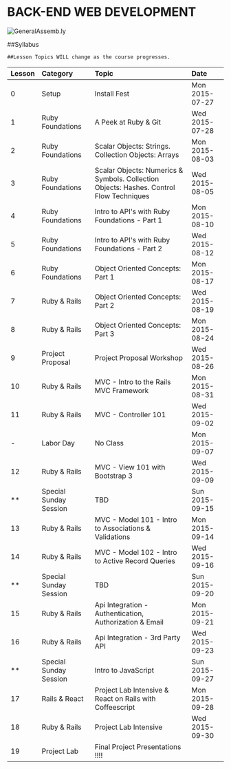 BACK-END WEB DEVELOPMENT
============================

![GeneralAssemb.ly](https://github.com/generalassembly/ga-ruby-on-rails-for-devs/raw/master/images/ga.png "GeneralAssemb.ly")

##Syllabus

	##Lesson Topics WILL change as the course progresses.

| Lesson  | Category| Topic| Date|
| ------------- |:--------------------------------------------------|:-------------------------------|:-------------------|
| 0 | Setup |Install Fest | Mon 2015-07-27 |
| 1 | Ruby Foundations | A Peek at Ruby & Git | Wed 2015-07-28 |
| 2 | Ruby Foundations|  Scalar Objects: Strings. Collection Objects: Arrays | Mon 2015-08-03 |
| 3 | Ruby Foundations| Scalar Objects: Numerics & Symbols. Collection Objects: Hashes. Control Flow Techniques| Wed 2015-08-05 |
| 4 | Ruby Foundations | Intro to API's with Ruby Foundations - Part 1|   Mon 2015-08-10
| 5 | Ruby Foundations | Intro to API's with Ruby Foundations - Part 2| Wed 2015-08-12 |
| 6 | Ruby Foundations | Object Oriented Concepts: Part 1  | Mon 2015-08-17 |
| 7 | Ruby & Rails | Object Oriented Concepts: Part 2 | Wed 2015-08-19 |
| 8 | Ruby & Rails | Object Oriented Concepts: Part 3 | Mon 2015-08-24|
| 9 | Project Proposal| Project Proposal Workshop| Wed 2015-08-26 |
| 10 | Ruby & Rails| MVC - Intro to the Rails MVC Framework |Mon 2015-08-31 |
| 11 | Ruby & Rails| MVC - Controller 101 |Wed 2015-09-02|
| -  | Labor Day | No Class | Mon 2015-09-07 |
| 12 | Ruby & Rails| MVC - View 101 with Bootstrap 3 | Wed 2015-09-09|
| ** | Special Sunday Session| TBD |Sun 2015-09-15|
| 13 | Ruby & Rails| MVC - Model 101 - Intro to Associations & Validations | Mon 2015-09-14|
| 14 | Ruby & Rails| MVC - Model 102 - Intro to Active Record Queries | Wed 2015-09-16|
| ** | Special Sunday Session| TBD |Sun 2015-09-20|
| 15 | Ruby & Rails| Api Integration - Authentication, Authorization & Email  |Mon 2015-09-21|
| 16 | Ruby & Rails| Api Integration - 3rd Party API |Wed 2015-09-23|
| ** | Special Sunday Session| Intro to JavaScript |Sun 2015-09-27|
| 17 | Rails & React| Project Lab Intensive & React on Rails with Coffeescript  | Mon 2015-09-28|
| 18 | Ruby & Rails| Project Lab Intensive |Wed 2015-09-30|
| 19 | Project Lab | Final Project Presentations !!!!||
